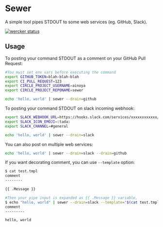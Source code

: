 # Sewer

A simple tool pipes STDOUT to some web services (eg. GitHub, Slack).

[![wercker status](https://app.wercker.com/status/3a74c0ee858eaeffbe9aba92fa868042/m/master "wercker status")](https://app.wercker.com/project/byKey/3a74c0ee858eaeffbe9aba92fa868042)

## Usage

To posting your command STDOUT as a comment on your GitHub Pull Request:

```sh
#You must set env vars before executing the command
export GITHUB_TOKEN=blah-blah-blah
export CI_PULL_REQUEST=123
export CIRCLE_PROJECT_USERNAME=ainoya
export CIRCLE_PROJECT_REPONAME=sewer

echo 'hello, world' | sewer --drain=github
```

To posting your command STDOUT on slack incoming webhook:

```sh
export SLACK_WEBHOOK_URL=https://hooks.slack.com/services/xxxxxxxxxxxx/xxxxxxxxx
export SLACK_ICON_EMOJI=:tada:
export SLACK_CHANNEL=#general

echo 'hello, world' | sewer --drain=slack
```

You can also post on multiple web services:

```sh
echo 'hello, world' | sewer --drain=slack --drain=github
```

If you want decorating comment, you can use `--template` option:


```sh
$ cat test.tmpl
comment
--------

{{ .Message }}

#Then your pipe input is expanded as {{ .Message }} variable,
$ echo "hello, world" | sewer --drain=slack --template="$(cat test.tmpl)"
comment
---------

hello, world
```